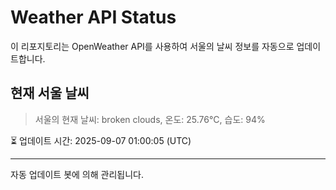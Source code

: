 
# Weather API Status

이 리포지토리는 OpenWeather API를 사용하여 서울의 날씨 정보를 자동으로 업데이트합니다.

## 현재 서울 날씨
> 서울의 현재 날씨: broken clouds, 온도: 25.76°C, 습도: 94%

⏳ 업데이트 시간: 2025-09-07 01:00:05 (UTC)

---
자동 업데이트 봇에 의해 관리됩니다.
